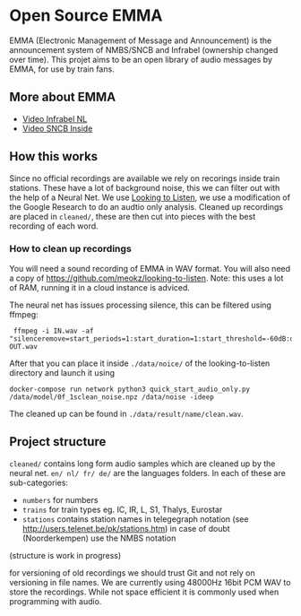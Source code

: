 # Open Source EMMA

EMMA (Electronic Management of Message and Announcement) is the announcement system of NMBS/SNCB and Infrabel (ownership changed over time).
This projet aims to be an open library of audio messages by EMMA, for use by train fans.

## More about EMMA
* [Video Infrabel NL](https://www.youtube.com/watch?v=MFhZfuNl2iM)
* [Video SNCB Inside](https://www.youtube.com/watch?v=qnrqK25dHvM)

## How this works
Since no official recordings are available we rely on recorings inside train stations.
These have a lot of background noise, this we can filter out with the help of a Neural Net.
We use [Looking to Listen](https://github.com/meokz/looking-to-listen), we use a modification of the Google Research to do an audtio only analysis.
Cleaned up recordings are placed in `cleaned/`, these are then cut into pieces with the best recording of each word.

### How to clean up recordings
You will need a sound recording of EMMA in WAV format.
You will also need a copy of https://github.com/meokz/looking-to-listen. Note: this uses a lot of RAM, running it in a cloud instance is adviced.

The neural net has issues processing silence, this can be filtered using ffmpeg:
```
 ffmpeg -i IN.wav -af "silenceremove=start_periods=1:start_duration=1:start_threshold=-60dB:detection=peak,aformat=dblp,areverse,silenceremove=start_periods=1:start_duration=1:start_threshold=-60dB:detection=peak,aformat=dblp,areverse" OUT.wav
```
After that you can place it inside `./data/noice/` of the looking-to-listen directory and launch it using 
```
docker-compose run network python3 quick_start_audio_only.py /data/model/0f_1sclean_noise.npz /data/noise -ideep
```
The cleaned up can be found in `./data/result/name/clean.wav`.

## Project structure
`cleaned/` contains long form audio samples which are cleaned up by the neural net.
`en/ nl/ fr/ de/` are the languages folders.
In each of these are sub-categories:
* `numbers` for numbers
* `trains` for train types eg. IC, IR, L, S1, Thalys, Eurostar
* `stations` contains station names in telegegraph notation (see http://users.telenet.be/pk/stations.htm) in case of doubt (Noorderkempen) use the NMBS notation

(structure is work in progress)

for versioning of old recordings we should trust Git and not rely on versioning in file names.
We are currently using 48000Hz 16bit PCM WAV to store the recordings. While not space efficient it is commonly used when programming with audio.

